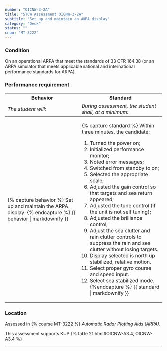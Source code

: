 ```yaml
---
number: "OICNW-3-2A"
title: "STCW Assessment OICNW-3-2A"
subtitle: "Set up and maintain an ARPA display"
category: "Deck"
status: ""
cnum: "MT-3222"
---
```

### Condition

On an operational ARPA that meet the standards of 33 CFR 164.38 (or an ARPA simulator that meets applicable national and international performance standards for ARPA).

### Performance requirement 

<table width='100%' class='Guidelines'>
 <thead>
 <tr>
     <th class='thirty'>Behavior</th>
     <th class='seventy'>Standard</th>
 </tr>
 <tr>
     <td><em>The student will:</em></td>
     <td><em>During assessment, the student shall, at a minimum:</em></td>
 </tr>
 </thead>
 <tbody>
 

<tr><td>

{% capture behavior %}
Set up and maintain the ARPA display.
{% endcapture %}
{{ behavior | markdownify }}

</td><td>

{% capture standard %}
Within three minutes, the candidate: 

1. Turned the power on;
2. Initialized performance monitor;
3. Noted error messages;
4. Switched from standby to on;
5. Selected the appropriate scale;
6. Adjusted the gain control so that targets and sea return appeared;
7. Adjusted the tune control (if the unit is not self tuning);
8. Adjusted the brilliance control;
9. Adjust the sea clutter and rain clutter controls to suppress the rain and sea clutter without losing targets.
 10. Display selected is north up stabilized, relative motion.
 11. Select proper gyro course and speed input.
 12. Select sea stabilized mode.
{%endcapture %}
{{ standard | markdownify }}

</td></tr>



 </tbody>
 </table>

### Location

Assessed in  {% course  MT-3222 %}  *Automatic Radar Plotting Aids (ARPA)*.

This assessment supports KUP {% table 21.html#OICNW-A3.4, OICNW-A3.4 %}

***

